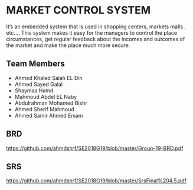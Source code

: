 # MARKET CONTROL SYSTEM
It’s an embedded system that is used in shopping centers, markets malls
, etc.…
This system makes it easy for the managers to control the place circumstances, get regular feedback about the incomes and outcomes of the market and make the place much more secure.
## Team Members 
- Ahmed Khaled Salah EL Din 
- Ahmed Sayed Galal 
- Shaymaa Hamd 
- Mahmoud Abdel EL Naby 
- Abdulrahman Mohamed Bishr
- Ahmed Sherif Mahmoud
- Ahmed Samir Ahmed Emam

## BRD
https://github.com/ahmdshrf/SE2018G19/blob/master/Group-19-BRD.pdf

## SRS
https://github.com/ahmdshrf/SE2018G19/blob/master/SrsFinal%204.5.pdf
